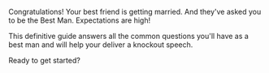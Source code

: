 Congratulations! Your best friend is getting married. And they've asked you to be the Best Man. Expectations are high!

This definitive guide answers all the common questions you'll have as a best man and will help your deliver a knockout speech.

Ready to get started?